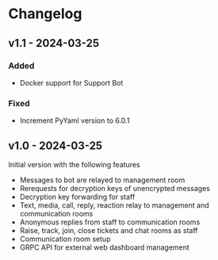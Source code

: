 # Changelog
## v1.1 - 2024-03-25

### Added

* Docker support for Support Bot

### Fixed

* Increment PyYaml version to 6.0.1

## v1.0 - 2024-03-25

Initial version with the following features

* Messages to bot are relayed to management room
* Rerequests for decryption keys of unencrypted messages
* Decryption key forwarding for staff
* Text, media, call, reply, reaction relay to management and communication rooms
* Anonymous replies from staff to communication rooms
* Raise, track, join, close tickets and chat rooms as staff
* Communication room setup
* GRPC API for external web dashboard management